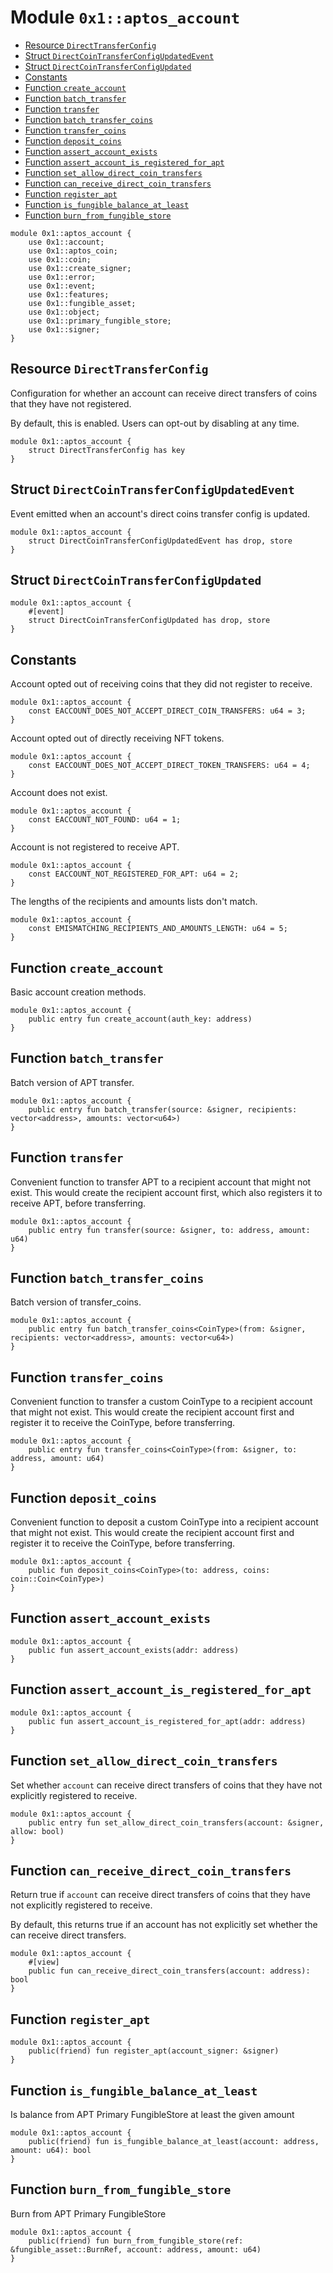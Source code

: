 
<a id="0x1_aptos_account"></a>

# Module `0x1::aptos_account`



-  [Resource `DirectTransferConfig`](#0x1_aptos_account_DirectTransferConfig)
-  [Struct `DirectCoinTransferConfigUpdatedEvent`](#0x1_aptos_account_DirectCoinTransferConfigUpdatedEvent)
-  [Struct `DirectCoinTransferConfigUpdated`](#0x1_aptos_account_DirectCoinTransferConfigUpdated)
-  [Constants](#@Constants_0)
-  [Function `create_account`](#0x1_aptos_account_create_account)
-  [Function `batch_transfer`](#0x1_aptos_account_batch_transfer)
-  [Function `transfer`](#0x1_aptos_account_transfer)
-  [Function `batch_transfer_coins`](#0x1_aptos_account_batch_transfer_coins)
-  [Function `transfer_coins`](#0x1_aptos_account_transfer_coins)
-  [Function `deposit_coins`](#0x1_aptos_account_deposit_coins)
-  [Function `assert_account_exists`](#0x1_aptos_account_assert_account_exists)
-  [Function `assert_account_is_registered_for_apt`](#0x1_aptos_account_assert_account_is_registered_for_apt)
-  [Function `set_allow_direct_coin_transfers`](#0x1_aptos_account_set_allow_direct_coin_transfers)
-  [Function `can_receive_direct_coin_transfers`](#0x1_aptos_account_can_receive_direct_coin_transfers)
-  [Function `register_apt`](#0x1_aptos_account_register_apt)
-  [Function `is_fungible_balance_at_least`](#0x1_aptos_account_is_fungible_balance_at_least)
-  [Function `burn_from_fungible_store`](#0x1_aptos_account_burn_from_fungible_store)


```move
module 0x1::aptos_account {
    use 0x1::account;
    use 0x1::aptos_coin;
    use 0x1::coin;
    use 0x1::create_signer;
    use 0x1::error;
    use 0x1::event;
    use 0x1::features;
    use 0x1::fungible_asset;
    use 0x1::object;
    use 0x1::primary_fungible_store;
    use 0x1::signer;
}
```


<a id="0x1_aptos_account_DirectTransferConfig"></a>

## Resource `DirectTransferConfig`

Configuration for whether an account can receive direct transfers of coins that they have not registered.

By default, this is enabled. Users can opt&#45;out by disabling at any time.


```move
module 0x1::aptos_account {
    struct DirectTransferConfig has key
}
```


<a id="0x1_aptos_account_DirectCoinTransferConfigUpdatedEvent"></a>

## Struct `DirectCoinTransferConfigUpdatedEvent`

Event emitted when an account&apos;s direct coins transfer config is updated.


```move
module 0x1::aptos_account {
    struct DirectCoinTransferConfigUpdatedEvent has drop, store
}
```


<a id="0x1_aptos_account_DirectCoinTransferConfigUpdated"></a>

## Struct `DirectCoinTransferConfigUpdated`



```move
module 0x1::aptos_account {
    #[event]
    struct DirectCoinTransferConfigUpdated has drop, store
}
```


<a id="@Constants_0"></a>

## Constants


<a id="0x1_aptos_account_EACCOUNT_DOES_NOT_ACCEPT_DIRECT_COIN_TRANSFERS"></a>

Account opted out of receiving coins that they did not register to receive.


```move
module 0x1::aptos_account {
    const EACCOUNT_DOES_NOT_ACCEPT_DIRECT_COIN_TRANSFERS: u64 = 3;
}
```


<a id="0x1_aptos_account_EACCOUNT_DOES_NOT_ACCEPT_DIRECT_TOKEN_TRANSFERS"></a>

Account opted out of directly receiving NFT tokens.


```move
module 0x1::aptos_account {
    const EACCOUNT_DOES_NOT_ACCEPT_DIRECT_TOKEN_TRANSFERS: u64 = 4;
}
```


<a id="0x1_aptos_account_EACCOUNT_NOT_FOUND"></a>

Account does not exist.


```move
module 0x1::aptos_account {
    const EACCOUNT_NOT_FOUND: u64 = 1;
}
```


<a id="0x1_aptos_account_EACCOUNT_NOT_REGISTERED_FOR_APT"></a>

Account is not registered to receive APT.


```move
module 0x1::aptos_account {
    const EACCOUNT_NOT_REGISTERED_FOR_APT: u64 = 2;
}
```


<a id="0x1_aptos_account_EMISMATCHING_RECIPIENTS_AND_AMOUNTS_LENGTH"></a>

The lengths of the recipients and amounts lists don&apos;t match.


```move
module 0x1::aptos_account {
    const EMISMATCHING_RECIPIENTS_AND_AMOUNTS_LENGTH: u64 = 5;
}
```


<a id="0x1_aptos_account_create_account"></a>

## Function `create_account`

Basic account creation methods.


```move
module 0x1::aptos_account {
    public entry fun create_account(auth_key: address)
}
```


<a id="0x1_aptos_account_batch_transfer"></a>

## Function `batch_transfer`

Batch version of APT transfer.


```move
module 0x1::aptos_account {
    public entry fun batch_transfer(source: &signer, recipients: vector<address>, amounts: vector<u64>)
}
```


<a id="0x1_aptos_account_transfer"></a>

## Function `transfer`

Convenient function to transfer APT to a recipient account that might not exist.
This would create the recipient account first, which also registers it to receive APT, before transferring.


```move
module 0x1::aptos_account {
    public entry fun transfer(source: &signer, to: address, amount: u64)
}
```


<a id="0x1_aptos_account_batch_transfer_coins"></a>

## Function `batch_transfer_coins`

Batch version of transfer_coins.


```move
module 0x1::aptos_account {
    public entry fun batch_transfer_coins<CoinType>(from: &signer, recipients: vector<address>, amounts: vector<u64>)
}
```


<a id="0x1_aptos_account_transfer_coins"></a>

## Function `transfer_coins`

Convenient function to transfer a custom CoinType to a recipient account that might not exist.
This would create the recipient account first and register it to receive the CoinType, before transferring.


```move
module 0x1::aptos_account {
    public entry fun transfer_coins<CoinType>(from: &signer, to: address, amount: u64)
}
```


<a id="0x1_aptos_account_deposit_coins"></a>

## Function `deposit_coins`

Convenient function to deposit a custom CoinType into a recipient account that might not exist.
This would create the recipient account first and register it to receive the CoinType, before transferring.


```move
module 0x1::aptos_account {
    public fun deposit_coins<CoinType>(to: address, coins: coin::Coin<CoinType>)
}
```


<a id="0x1_aptos_account_assert_account_exists"></a>

## Function `assert_account_exists`



```move
module 0x1::aptos_account {
    public fun assert_account_exists(addr: address)
}
```


<a id="0x1_aptos_account_assert_account_is_registered_for_apt"></a>

## Function `assert_account_is_registered_for_apt`



```move
module 0x1::aptos_account {
    public fun assert_account_is_registered_for_apt(addr: address)
}
```


<a id="0x1_aptos_account_set_allow_direct_coin_transfers"></a>

## Function `set_allow_direct_coin_transfers`

Set whether `account` can receive direct transfers of coins that they have not explicitly registered to receive.


```move
module 0x1::aptos_account {
    public entry fun set_allow_direct_coin_transfers(account: &signer, allow: bool)
}
```


<a id="0x1_aptos_account_can_receive_direct_coin_transfers"></a>

## Function `can_receive_direct_coin_transfers`

Return true if `account` can receive direct transfers of coins that they have not explicitly registered to
receive.

By default, this returns true if an account has not explicitly set whether the can receive direct transfers.


```move
module 0x1::aptos_account {
    #[view]
    public fun can_receive_direct_coin_transfers(account: address): bool
}
```


<a id="0x1_aptos_account_register_apt"></a>

## Function `register_apt`



```move
module 0x1::aptos_account {
    public(friend) fun register_apt(account_signer: &signer)
}
```


<a id="0x1_aptos_account_is_fungible_balance_at_least"></a>

## Function `is_fungible_balance_at_least`

Is balance from APT Primary FungibleStore at least the given amount


```move
module 0x1::aptos_account {
    public(friend) fun is_fungible_balance_at_least(account: address, amount: u64): bool
}
```


<a id="0x1_aptos_account_burn_from_fungible_store"></a>

## Function `burn_from_fungible_store`

Burn from APT Primary FungibleStore


```move
module 0x1::aptos_account {
    public(friend) fun burn_from_fungible_store(ref: &fungible_asset::BurnRef, account: address, amount: u64)
}
```
